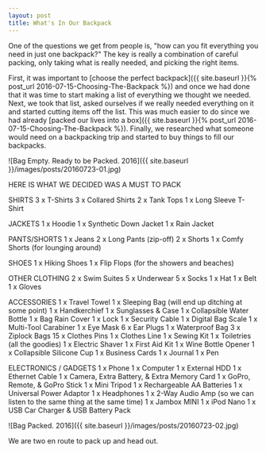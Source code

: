 ```yaml
---
layout: post
title: What's In Our Backpack
---
```


One of the questions we get from people is, "how can you fit everything you need in just one backpack?" The key is really a combination of careful packing, only taking what is really needed, and picking the right items.

First, it was important to [choose the perfect backpack]({{ site.baseurl }}{% post_url 2016-07-15-Choosing-The-Backpack %}) and once we had done that it was time to start making a list of everything we thought we needed. Next, we took that list, asked ourselves if we really needed everything on it and started cutting items off the list. This was much easier to do since we had already [packed our lives into a box]({{ site.baseurl }}{% post_url 2016-07-15-Choosing-The-Backpack %}). Finally, we researched what someone would need on a backpacking trip and started to buy things to fill our backpacks.

![Bag Empty. Ready to be Packed. 2016]({{ site.baseurl }}/images/posts/20160723-01.jpg)

HERE IS WHAT WE DECIDED WAS A MUST TO PACK

SHIRTS
3 x T-Shirts
3 x Collared Shirts
2 x Tank Tops
1 x Long Sleeve T-Shirt

JACKETS
1 x Hoodie
1 x Synthetic Down Jacket
1 x Rain Jacket

PANTS/SHORTS
1 x Jeans
2 x Long Pants (zip-off)
2 x Shorts
1 x Comfy Shorts (for lounging around)

SHOES
1 x Hiking Shoes
1 x Flip Flops (for the showers and beaches)

OTHER CLOTHING
2 x Swim Suites
5 x Underwear
5 x Socks
1 x Hat
1 x Belt
1 x Gloves

ACCESSORIES
1 x Travel Towel
1 x Sleeping Bag (will end up ditching at some point)
1 x Handkerchief
1 x Sunglasses & Case
1 x Collapsible Water Bottle
1 x Bag Rain Cover
1 x Lock
1 x Security Cable
1 x Digital Bag Scale
1 x Multi-Tool Carabiner
1 x Eye Mask
6 x Ear Plugs
1 x Waterproof Bag
3 x Ziplock Bags
15 x Clothes Pins
1 x Clothes Line
1 x Sewing Kit
1 x Toiletries (all the goodies)
1 x Electric Shaver
1 x First Aid Kit
1 x Wine Bottle Opener
1 x Collapsible Silicone Cup 
1 x Business Cards
1 x Journal 
1 x Pen 

ELECTRONICS / GADGETS
1 x Phone
1 x Computer
1 x External HDD 
1 x Ethernet Cable
1 x Camera, Extra Battery, & Extra Memory Card
1 x GoPro, Remote, & GoPro Stick
1 x Mini Tripod
1 x Rechargeable AA Batteries
1 x Universal Power Adaptor
1 x Headphones
1 x 2-Way Audio Amp (so we can listen to the same thing at the same time)
1 x Jambox MINI
1 x iPod Nano 
1 x USB Car Charger & USB Battery Pack

![Bag Packed. 2016]({{ site.baseurl }}/images/posts/20160723-02.jpg)

We are two en route to pack up and head out.